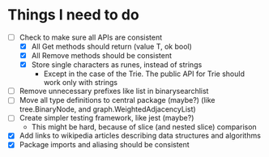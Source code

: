 # Things I need to do

<!-- TODO:-->

- [ ] Check to make sure all APIs are consistent
    - [x] All Get methods should return (value T, ok bool)
    - [x] All Remove methods should be consistent
    - [x] Store single characters as runes, instead of strings
        - Except in the case of the Trie. The public API for Trie should work only with strings
- [ ] Remove unnecessary prefixes like list in binarysearchlist
- [ ] Move all type definitions to central package (maybe?) (like tree.BinaryNode, and graph.WeightedAdjacencyList)
- [ ] Create simpler testing framework, like jest (maybe?)
    - This might be hard, because of slice (and nested slice) comparison
- [x] Add links to wikipedia articles describing data structures and algorithms
- [x] Package imports and aliasing should be consistent
